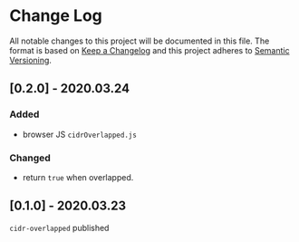 # Change Log
All notable changes to this project will be documented in this file.
The format is based on [Keep a Changelog](http://keepachangelog.com/)
and this project adheres to [Semantic Versioning](http://semver.org/).

## [0.2.0] - 2020.03.24
### Added
- browser JS `cidrOverlapped.js`
### Changed
- return `true` when overlapped.

## [0.1.0] - 2020.03.23
`cidr-overlapped` published